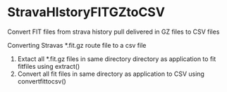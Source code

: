 # StravaHIstoryFITGZtoCSV
Convert FIT files from strava history pull delivered in GZ files to CSV files

Converting Stravas *.fit.gz route file to a csv file
1. Extact all *.fit.gz files in same directory directory as application to fit fitfiles using extract()
2. Convert all fit files in same directory as application to CSV using convertfittocsv()


